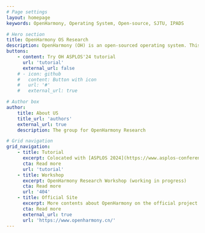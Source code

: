```yaml
---
# Page settings
layout: homepage
keywords: OpenHarmony, Operating System, Open-source, SJTU, IPADS

# Hero section
title: OpenHarmony OS Research
description: OpenHarmony (OH) is an open-sourced operating system. This website lists research projects on OH and the opportunities to explore new ideas based on OH.
buttons:
    - content: Try OH ASPLOS'24 tutorial
      url: 'tutorial'
      external_url: false
    # - icon: github
    #   content: Button with icon
    #   url: '#'
    #   external_url: true

# Author box
author:
    title: About US 
    title_url: 'authors'
    external_url: true
    description: The group for OpenHarmony Research

# Grid navigation
grid_navigation:
    - title: Tutorial
      excerpt: Colocated with [ASPLOS 2024](https://www.asplos-conference.org/asplos2024/)
      cta: Read more
      url: 'tutorial'
    - title: Workshop
      excerpt: OpenHarmony Research Workshop (working in progress) 
      cta: Read more
      url: '404'
    - title: Official Site
      excerpt: More contents about OpenHarmony on the official project page (mostly in Chinese now) 
      cta: Read more
      external_url: true
      url: 'https://www.openharmony.cn/'
---
```

